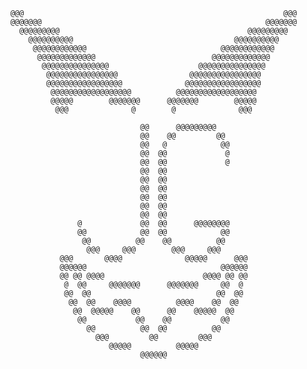 

                                                                                
                                                                                
        @@@                                                          @@@        
        @@@@@@@                                                  @@@@@@@        
          @@@@@@@@@                                          @@@@@@@@@          
            @@@@@@@@@@                                    @@@@@@@@@@            
             @@@@@@@@@@@@                              @@@@@@@@@@@@             
              @@@@@@@@@@@@@                          @@@@@@@@@@@@@              
               @@@@@@@@@@@@@@@                    @@@@@@@@@@@@@@@               
                @@@@@@@@@@@@@@@@                @@@@@@@@@@@@@@@@                
                @@@@@@@@@@@@@@@@@              @@@@@@@@@@@@@@@@@                
                 @@@@@@@@@@@@@@@@@@          @@@@@@@@@@@@@@@@@@                 
                 @@@@@        @@@@@@@      @@@@@@@        @@@@@                 
                  @@@              @        @              @@@                  
                                                                                
                                     @@      @@@@@@@@@                          
                                     @@    @@         @@                        
                                     @@   @            @@                       
                                     @@  @@             @                       
                                     @@  @@             @                       
                                     @@  @@                                     
                                     @@  @@                                     
                                     @@  @@                                     
                                     @@  @@                                     
                                     @@  @@                                     
                                     @@  @@                                     
                       @             @@  @@      @@@@@@@@                       
                       @@            @@  @@            @@                       
                        @@          @@    @@          @@                        
                         @@@     @@@        @@@     @@@                         
                   @@@       @@@@              @@@@@      @@@                   
                   @@@@@@                              @@@@@@                   
                   @@ @@ @@@@                      @@@@ @@ @@                   
                    @  @@     @@@@@@@      @@@@@@@     @@  @                    
                    @@  @@                            @@  @@                    
                     @@  @@    @@@@          @@@@    @@  @@                     
                      @@  @@@@@    @@      @@    @@@@@  @@                      
                       @@           @@    @@           @@                       
                         @@          @@  @@          @@                         
                           @@@         @@         @@@                           
                              @@@@@          @@@@@                              
                                     @@@@@@                                     
                                                                                
                                                                                

